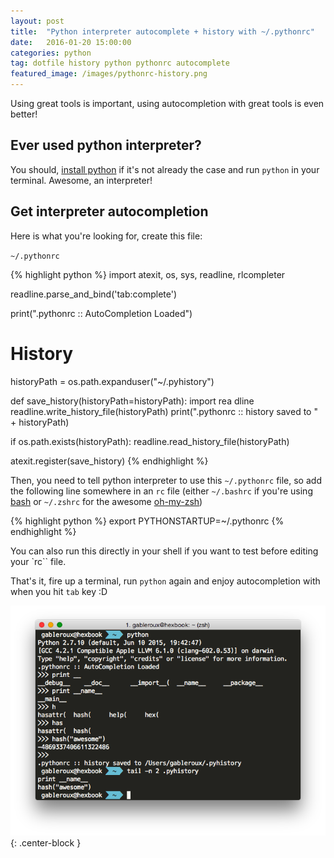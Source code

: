 ```yaml
---
layout: post
title:  "Python interpreter autocomplete + history with ~/.pythonrc"
date:   2016-01-20 15:00:00
categories: python
tag: dotfile history python pythonrc autocomplete
featured_image: /images/pythonrc-history.png
---
```


Using great tools is important, using autocompletion with great tools is even better!

<!-- more -->

## Ever used python interpreter?

You should, [install python][install-python] if it's not already the case and run `python` in your terminal. Awesome, an interpreter!

## Get interpreter autocompletion

Here is what you're looking for, create this file:

`~/.pythonrc`

{% highlight python %}
import atexit, os, sys, readline, rlcompleter

readline.parse_and_bind('tab:complete')

print(".pythonrc :: AutoCompletion Loaded")

# History
historyPath = os.path.expanduser("~/.pyhistory")


def save_history(historyPath=historyPath):
    import rea dline
    readline.write_history_file(historyPath)
    print(".pythonrc :: history saved to " + historyPath)

if os.path.exists(historyPath):
    readline.read_history_file(historyPath)

atexit.register(save_history)
{% endhighlight %}

Then, you need to tell python interpreter to use this `~/.pythonrc` file, so add the following line somewhere in an `rc` file (either `~/.bashrc` if you're using [bash][bash] or `~/.zshrc` for the awesome [oh-my-zsh][oh-my-zsh])

{% highlight python %}
export PYTHONSTARTUP=~/.pythonrc
{% endhighlight %}

You can also run this directly in your shell if you want to test before editing your `rc`` file.

That's it, fire up a terminal, run `python` again and enjoy autocompletion with when you hit `tab` key :D

![pythonrc terminal example](/images/python-interpreter-autocompletion.png){: .center-block }

[install-python]: https://www.python.org/downloads/
[bash]: https://fr.wikipedia.org/wiki/Bourne-Again_shell
[oh-my-zsh]: https://github.com/robbyrussell/oh-my-zsh